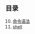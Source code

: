 ## 目录
10. [命令语法](https://github.com/seven-son/linux_day/tree/master/command)
11. [shell](https://github.com/mqyqingfeng/Blog/issues/2)
